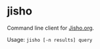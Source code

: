 jisho
=====
Command line client for [Jisho.org](http://jisho.org/).

Usage: `jisho [-n results] query`

